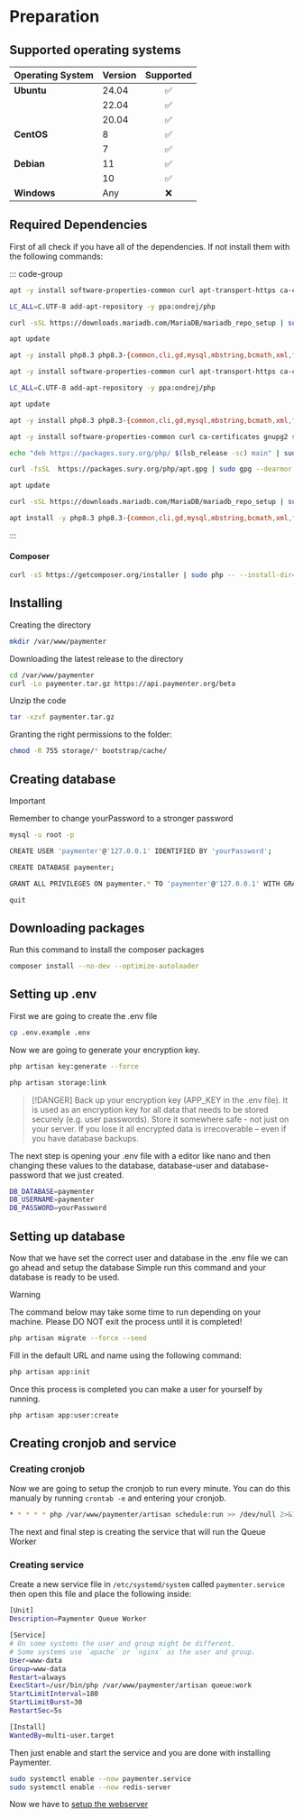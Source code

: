 # Preparation

## Supported operating systems

| Operating System | Version | Supported |
| ---------------- | ------- | :-------: |
| **Ubuntu**       | 24.04   |    ✅     |
|                  | 22.04   |    ✅     |
|                  | 20.04   |    ✅     |
| **CentOS**       | 8       |    ✅     |
|                  | 7       |    ✅     |
| **Debian**       | 11      |    ✅     |
|                  | 10      |    ✅     |
| **Windows**      | Any     |    ❌     |

## Required Dependencies

First of all check if you have all of the dependencies. If not install them with the following commands:

::: code-group

```bash [General]
apt -y install software-properties-common curl apt-transport-https ca-certificates gnupg

LC_ALL=C.UTF-8 add-apt-repository -y ppa:ondrej/php

curl -sSL https://downloads.mariadb.com/MariaDB/mariadb_repo_setup | sudo bash -s -- --mariadb-server-version="mariadb-10.11"

apt update

apt -y install php8.3 php8.3-{common,cli,gd,mysql,mbstring,bcmath,xml,fpm,curl,zip,intl,redis} mariadb-server nginx tar unzip git redis-server
```

```bash [Ubuntu 24.04]
apt -y install software-properties-common curl apt-transport-https ca-certificates gnupg

LC_ALL=C.UTF-8 add-apt-repository -y ppa:ondrej/php

apt update

apt -y install php8.3 php8.3-{common,cli,gd,mysql,mbstring,bcmath,xml,fpm,curl,zip,intl,redis} mariadb-server nginx tar unzip git redis-server
```

```bash [Debian]
apt -y install software-properties-common curl ca-certificates gnupg2 sudo lsb-release

echo "deb https://packages.sury.org/php/ $(lsb_release -sc) main" | sudo tee /etc/apt/sources.list.d/sury-php.list

curl -fsSL  https://packages.sury.org/php/apt.gpg | sudo gpg --dearmor -o /etc/apt/trusted.gpg.d/sury-keyring.gpg

apt update

curl -sSL https://downloads.mariadb.com/MariaDB/mariadb_repo_setup | sudo bash -s -- --mariadb-server-version="mariadb-10.11"

apt install -y php8.3 php8.3-{common,cli,gd,mysql,mbstring,bcmath,xml,fpm,curl,zip,intl,redis} mariadb-server nginx tar unzip git redis-server
```

:::

#### Composer

```bash
curl -sS https://getcomposer.org/installer | sudo php -- --install-dir=/usr/local/bin --filename=composer
```

## Installing

Creating the directory

```bash
mkdir /var/www/paymenter
```

Downloading the latest release to the directory

```bash
cd /var/www/paymenter
curl -Lo paymenter.tar.gz https://api.paymenter.org/beta
```

Unzip the code

```bash
tar -xzvf paymenter.tar.gz
```

Granting the right permissions to the folder:

```bash
chmod -R 755 storage/* bootstrap/cache/
```

## Creating database

> [!IMPORTANT]
> Remember to change yourPassword to a stronger password

```bash
mysql -u root -p

CREATE USER 'paymenter'@'127.0.0.1' IDENTIFIED BY 'yourPassword';

CREATE DATABASE paymenter;

GRANT ALL PRIVILEGES ON paymenter.* TO 'paymenter'@'127.0.0.1' WITH GRANT OPTION;

quit

```

## Downloading packages

Run this command to install the composer packages

```bash
composer install --no-dev --optimize-autoloader
```

## Setting up .env

First we are going to create the .env file

```bash
cp .env.example .env
```

Now we are going to generate your encryption key.

```bash
php artisan key:generate --force

php artisan storage:link
```

> [!DANGER]
> Back up your encryption key (APP_KEY in the .env file). It is used as an encryption key for all data that needs to be stored securely (e.g. user passwords). Store it somewhere safe - not just on your server. If you lose it all encrypted data is irrecoverable – even if you have database backups.

The next step is opening your .env file with a editor like nano and then changing these values to the database, database-user and database-password that we just created.

```bash
DB_DATABASE=paymenter
DB_USERNAME=paymenter
DB_PASSWORD=yourPassword
```

## Setting up database

Now that we have set the correct user and database in the .env file we can go ahead and setup the database
Simple run this command and your database is ready to be used.

> [!WARNING]
> The command below may take some time to run depending on your machine. Please DO NOT exit the process until it is completed!

```bash
php artisan migrate --force --seed
```

Fill in the default URL and name using the following command:

```bash
php artisan app:init
```

Once this process is completed you can make a user for yourself by running.

```bash
php artisan app:user:create
```

## Creating cronjob and service

### Creating cronjob

Now we are going to setup the cronjob to run every minute. You can do this manualy by running `crontab -e` and entering your cronjob.

```bash
* * * * * php /var/www/paymenter/artisan schedule:run >> /dev/null 2>&1
```

The next and final step is creating the service that will run the Queue Worker

### Creating service

Create a new service file in `/etc/systemd/system` called `paymenter.service` then open this file and place the following inside:

```bash
[Unit]
Description=Paymenter Queue Worker

[Service]
# On some systems the user and group might be different.
# Some systems use `apache` or `nginx` as the user and group.
User=www-data
Group=www-data
Restart=always
ExecStart=/usr/bin/php /var/www/paymenter/artisan queue:work
StartLimitInterval=180
StartLimitBurst=30
RestartSec=5s

[Install]
WantedBy=multi-user.target
```

Then just enable and start the service and you are done with installing Paymenter.

```bash
sudo systemctl enable --now paymenter.service
sudo systemctl enable --now redis-server
```

Now we have to [setup the webserver](./webserver.md)
